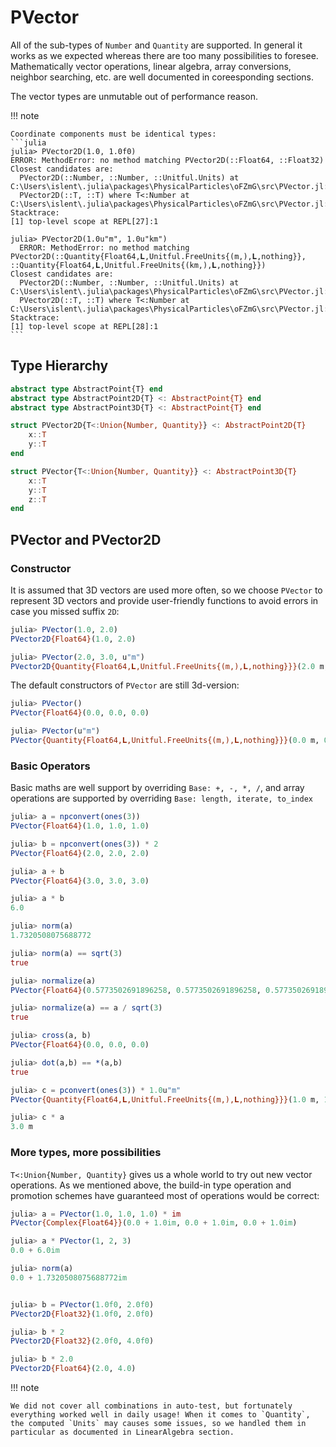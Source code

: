 # PVector

All of the sub-types of `Number` and `Quantity` are supported. In general it works as we expected whereas there are too many possibilities to foresee. Mathematically vector operations, linear algebra, array conversions, neighbor searching, etc. are well documented in coreesponding sections.

The vector types are unmutable out of performance reason. 

!!! note

    Coordinate components must be identical types:
    ```julia
    julia> PVector2D(1.0, 1.0f0)
    ERROR: MethodError: no method matching PVector2D(::Float64, ::Float32)
    Closest candidates are:
      PVector2D(::Number, ::Number, ::Unitful.Units) at C:\Users\islent\.julia\packages\PhysicalParticles\oFZmG\src\PVector.jl:45
      PVector2D(::T, ::T) where T<:Number at C:\Users\islent\.julia\packages\PhysicalParticles\oFZmG\src\PVector.jl:2
    Stacktrace:
    [1] top-level scope at REPL[27]:1
    
    julia> PVector2D(1.0u"m", 1.0u"km")
      ERROR: MethodError: no method matching PVector2D(::Quantity{Float64,𝐋,Unitful.FreeUnits{(m,),𝐋,nothing}}, ::Quantity{Float64,𝐋,Unitful.FreeUnits{(km,),𝐋,nothing}})
    Closest candidates are:
      PVector2D(::Number, ::Number, ::Unitful.Units) at C:\Users\islent\.julia\packages\PhysicalParticles\oFZmG\src\PVector.jl:45
      PVector2D(::T, ::T) where T<:Number at C:\Users\islent\.julia\packages\PhysicalParticles\oFZmG\src\PVector.jl:2
    Stacktrace:
    [1] top-level scope at REPL[28]:1
    ```

## Type Hierarchy

```julia
abstract type AbstractPoint{T} end
abstract type AbstractPoint2D{T} <: AbstractPoint{T} end
abstract type AbstractPoint3D{T} <: AbstractPoint{T} end

struct PVector2D{T<:Union{Number, Quantity}} <: AbstractPoint2D{T}
    x::T
    y::T
end

struct PVector{T<:Union{Number, Quantity}} <: AbstractPoint3D{T}
    x::T
    y::T
    z::T
end
```

## PVector and PVector2D

### Constructor

It is assumed that 3D vectors are used more often, so we choose `PVector` to represent 3D vectors and provide user-friendly functions to avoid errors in case you missed suffix `2D`:
```julia
julia> PVector(1.0, 2.0)
PVector2D{Float64}(1.0, 2.0)

julia> PVector(2.0, 3.0, u"m")
PVector2D{Quantity{Float64,𝐋,Unitful.FreeUnits{(m,),𝐋,nothing}}}(2.0 m, 3.0 m)
```

The default constructors of `PVector` are still 3d-version:
```julia
julia> PVector()
PVector{Float64}(0.0, 0.0, 0.0)

julia> PVector(u"m")
PVector{Quantity{Float64,𝐋,Unitful.FreeUnits{(m,),𝐋,nothing}}}(0.0 m, 0.0 m, 0.0 m)
```

### Basic Operators

Basic maths are well support by overriding `Base: +, -, *, /`, and array operations are supported by overriding `Base: length, iterate, to_index`

```julia
julia> a = npconvert(ones(3))
PVector{Float64}(1.0, 1.0, 1.0)

julia> b = npconvert(ones(3)) * 2
PVector{Float64}(2.0, 2.0, 2.0)

julia> a + b
PVector{Float64}(3.0, 3.0, 3.0)

julia> a * b
6.0

julia> norm(a)
1.7320508075688772

julia> norm(a) == sqrt(3)
true

julia> normalize(a)
PVector{Float64}(0.5773502691896258, 0.5773502691896258, 0.5773502691896258)

julia> normalize(a) == a / sqrt(3)
true

julia> cross(a, b)
PVector{Float64}(0.0, 0.0, 0.0)

julia> dot(a,b) == *(a,b)
true

julia> c = pconvert(ones(3)) * 1.0u"m"
PVector{Quantity{Float64,𝐋,Unitful.FreeUnits{(m,),𝐋,nothing}}}(1.0 m, 1.0 m, 1.0 m)

julia> c * a
3.0 m
```

### More types, more possibilities

`T<:Union{Number, Quantity}` gives us a whole world to try out new vector operations. As we mentioned above, the build-in type operation and promotion schemes have guaranteed most of operations would be correct:
```julia
julia> a = PVector(1.0, 1.0, 1.0) * im
PVector{Complex{Float64}}(0.0 + 1.0im, 0.0 + 1.0im, 0.0 + 1.0im)

julia> a * PVector(1, 2, 3)
0.0 + 6.0im

julia> norm(a)
0.0 + 1.7320508075688772im


julia> b = PVector(1.0f0, 2.0f0)
PVector2D{Float32}(1.0f0, 2.0f0)

julia> b * 2
PVector2D{Float32}(2.0f0, 4.0f0)

julia> b * 2.0
PVector2D{Float64}(2.0, 4.0)
```

!!! note

    We did not cover all combinations in auto-test, but fortunately everything worked well in daily usage! When it comes to `Quantity`, the computed `Units` may causes some issues, so we handled them in particular as documented in LinearAlgebra section.